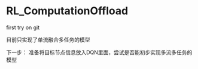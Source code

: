 # RL_ComputationOffload
first try on git

目前只实现了单流融合多任务的模型

下一步：
准备将目标节点信息放入DQN里面，尝试是否能初步实现多流多任务的模型
